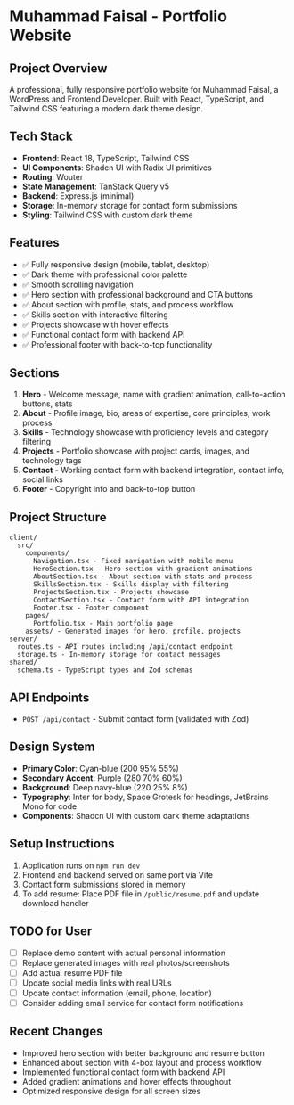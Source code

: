 # Muhammad Faisal - Portfolio Website

## Project Overview
A professional, fully responsive portfolio website for Muhammad Faisal, a WordPress and Frontend Developer. Built with React, TypeScript, and Tailwind CSS featuring a modern dark theme design.

## Tech Stack
- **Frontend**: React 18, TypeScript, Tailwind CSS
- **UI Components**: Shadcn UI with Radix UI primitives
- **Routing**: Wouter
- **State Management**: TanStack Query v5
- **Backend**: Express.js (minimal)
- **Storage**: In-memory storage for contact form submissions
- **Styling**: Tailwind CSS with custom dark theme

## Features
- ✅ Fully responsive design (mobile, tablet, desktop)
- ✅ Dark theme with professional color palette
- ✅ Smooth scrolling navigation
- ✅ Hero section with professional background and CTA buttons
- ✅ About section with profile, stats, and process workflow
- ✅ Skills section with interactive filtering
- ✅ Projects showcase with hover effects
- ✅ Functional contact form with backend API
- ✅ Professional footer with back-to-top functionality

## Sections
1. **Hero** - Welcome message, name with gradient animation, call-to-action buttons, stats
2. **About** - Profile image, bio, areas of expertise, core principles, work process
3. **Skills** - Technology showcase with proficiency levels and category filtering
4. **Projects** - Portfolio showcase with project cards, images, and technology tags
5. **Contact** - Working contact form with backend integration, contact info, social links
6. **Footer** - Copyright info and back-to-top button

## Project Structure
```
client/
  src/
    components/
      Navigation.tsx - Fixed navigation with mobile menu
      HeroSection.tsx - Hero section with gradient animations
      AboutSection.tsx - About section with stats and process
      SkillsSection.tsx - Skills display with filtering
      ProjectsSection.tsx - Projects showcase
      ContactSection.tsx - Contact form with API integration
      Footer.tsx - Footer component
    pages/
      Portfolio.tsx - Main portfolio page
    assets/ - Generated images for hero, profile, projects
server/
  routes.ts - API routes including /api/contact endpoint
  storage.ts - In-memory storage for contact messages
shared/
  schema.ts - TypeScript types and Zod schemas
```

## API Endpoints
- `POST /api/contact` - Submit contact form (validated with Zod)

## Design System
- **Primary Color**: Cyan-blue (200 95% 55%)
- **Secondary Accent**: Purple (280 70% 60%)
- **Background**: Deep navy-blue (220 25% 8%)
- **Typography**: Inter for body, Space Grotesk for headings, JetBrains Mono for code
- **Components**: Shadcn UI with custom dark theme adaptations

## Setup Instructions
1. Application runs on `npm run dev`
2. Frontend and backend served on same port via Vite
3. Contact form submissions stored in memory
4. To add resume: Place PDF file in `/public/resume.pdf` and update download handler

## TODO for User
- [ ] Replace demo content with actual personal information
- [ ] Replace generated images with real photos/screenshots
- [ ] Add actual resume PDF file
- [ ] Update social media links with real URLs
- [ ] Update contact information (email, phone, location)
- [ ] Consider adding email service for contact form notifications

## Recent Changes
- Improved hero section with better background and resume button
- Enhanced about section with 4-box layout and process workflow
- Implemented functional contact form with backend API
- Added gradient animations and hover effects throughout
- Optimized responsive design for all screen sizes
